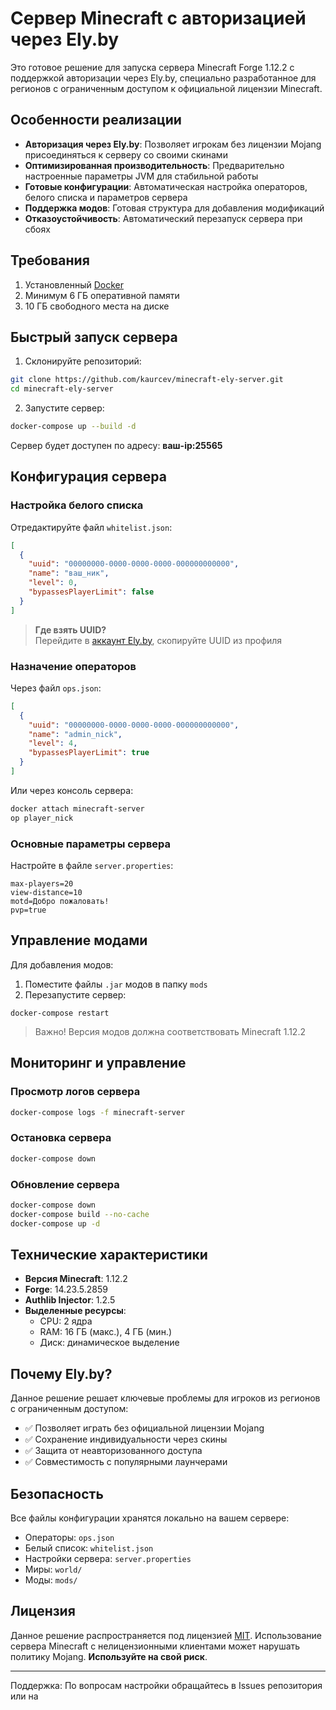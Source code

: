 # Сервер Minecraft с авторизацией через Ely.by

Это готовое решение для запуска сервера Minecraft Forge 1.12.2 с поддержкой авторизации через Ely.by, специально разработанное для регионов с ограниченным доступом к официальной лицензии Minecraft.

## Особенности реализации

- **Авторизация через Ely.by**: Позволяет игрокам без лицензии Mojang присоединяться к серверу со своими скинами
- **Оптимизированная производительность**: Предварительно настроенные параметры JVM для стабильной работы
- **Готовые конфигурации**: Автоматическая настройка операторов, белого списка и параметров сервера
- **Поддержка модов**: Готовая структура для добавления модификаций
- **Отказоустойчивость**: Автоматический перезапуск сервера при сбоях

## Требования

1. Установленный [Docker](https://www.docker.com/get-started)
2. Минимум 6 ГБ оперативной памяти
3. 10 ГБ свободного места на диске

## Быстрый запуск сервера

1. Склонируйте репозиторий:
```bash
git clone https://github.com/kaurcev/minecraft-ely-server.git
cd minecraft-ely-server
```
2. Запустите сервер:
```bash
docker-compose up --build -d
```
Сервер будет доступен по адресу: **ваш-ip:25565**

## Конфигурация сервера

### Настройка белого списка
Отредактируйте файл ```whitelist.json```:
```JSON
[
  {
    "uuid": "00000000-0000-0000-0000-000000000000",
    "name": "ваш_ник",
    "level": 0,
    "bypassesPlayerLimit": false
  }
]
```
> **Где взять UUID?**   
> Перейдите в [аккаунт Ely.by](https://account.ely.by), скопируйте UUID из профиля

### Назначение операторов
Через файл ```ops.json```:
```JSON
[
  {
    "uuid": "00000000-0000-0000-0000-000000000000",
    "name": "admin_nick",
    "level": 4,
    "bypassesPlayerLimit": true
  }
]
```
Или через консоль сервера:
```bash
docker attach minecraft-server
op player_nick
```
### Основные параметры сервера
Настройте в файле ```server.properties```:
```
max-players=20
view-distance=10
motd=Добро пожаловать!
pvp=true
```
## Управление модами

Для добавления модов:
1. Поместите файлы ```.jar``` модов в папку ```mods```
2. Перезапустите сервер:
```
docker-compose restart
```
> Важно! Версия модов должна соответствовать Minecraft 1.12.2

## Мониторинг и управление

### Просмотр логов сервера
```bash
docker-compose logs -f minecraft-server
```
### Остановка сервера
```bash
docker-compose down
```
### Обновление сервера
```bash
docker-compose down
docker-compose build --no-cache
docker-compose up -d
```
## Технические характеристики

- **Версия Minecraft**: 1.12.2
- **Forge**: 14.23.5.2859
- **Authlib Injector**: 1.2.5
- **Выделенные ресурсы**:
  - CPU: 2 ядра
  - RAM: 16 ГБ (макс.), 4 ГБ (мин.)
  - Диск: динамическое выделение

## Почему Ely.by?

Данное решение решает ключевые проблемы для игроков из регионов с ограниченным доступом:
- ✅ Позволяет играть без официальной лицензии Mojang
- ✅ Сохранение индивидуальности через скины
- ✅ Защита от неавторизованного доступа
- ✅ Совместимость с популярными лаунчерами

## Безопасность

Все файлы конфигурации хранятся локально на вашем сервере:
- Операторы: ```ops.json```
- Белый список: ```whitelist.json```
- Настройки сервера: ```server.properties```
- Миры: ```world/```
- Моды: ```mods/```

## Лицензия

Данное решение распространяется под лицензией [MIT](LICENSE). Использование сервера Minecraft с нелицензионными клиентами может нарушать политику Mojang. **Используйте на свой риск**.

---
Поддержка: По вопросам настройки обращайтесь в Issues репозитория или на